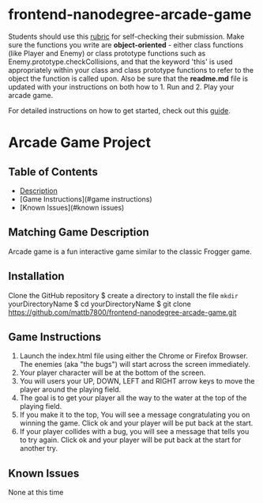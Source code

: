 frontend-nanodegree-arcade-game
===============================

Students should use this [rubric](https://review.udacity.com/#!/projects/2696458597/rubric) for self-checking their submission. Make sure the functions you write are **object-oriented** - either class functions (like Player and Enemy) or class prototype functions such as Enemy.prototype.checkCollisions, and that the keyword 'this' is used appropriately within your class and class prototype functions to refer to the object the function is called upon. Also be sure that the **readme.md** file is updated with your instructions on both how to 1. Run and 2. Play your arcade game.

For detailed instructions on how to get started, check out this [guide](https://docs.google.com/document/d/1v01aScPjSWCCWQLIpFqvg3-vXLH2e8_SZQKC8jNO0Dc/pub?embedded=true).
# Arcade Game Project

## Table of Contents
* [Description](#Description)
* [Game Instructions](#game instructions)
* [Known Issues](#known issues)

## Matching Game Description
Arcade game is a fun interactive game similar to the classic Frogger game.

## Installation
Clone the GitHub repository
$ create a directory to install the file `mkdir` yourDirectoryName
$ cd yourDirectoryName
$ git clone https://github.com/mattb7800/frontend-nanodegree-arcade-game.git

## Game Instructions
 1. Launch the index.html file using either the Chrome or Firefox Browser. The
 enemies (aka "the bugs") will start across the screen immediately.
 2. Your player character will be at the bottom of the screen.
 3. You will users your UP, DOWN, LEFT and RIGHT arrow keys to move the player
 around the playing field.
 4. The goal is to get your player all the way to the water at the top of the
 playing field.
 5. If  you make it to the top, You will see a message congratulating you on winning
 the game. Click ok and your player will be put back at the start.
 6. If your player collides with a bug, you will see a message that tells you to
 try again. Click ok and your player will be put back at the start for another try.
 

## Known Issues
None at this time
